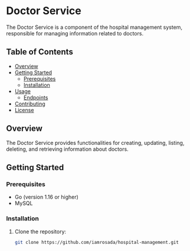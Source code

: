# Doctor Service

The Doctor Service is a component of the hospital management system, responsible for managing information related to doctors.

## Table of Contents
- [Overview](#overview)
- [Getting Started](#getting-started)
  - [Prerequisites](#prerequisites)
  - [Installation](#installation)
- [Usage](#usage)
  - [Endpoints](#endpoints)
- [Contributing](#contributing)
- [License](#license)

## Overview

The Doctor Service provides functionalities for creating, updating, listing, deleting, and retrieving information about doctors.

## Getting Started

### Prerequisites

- Go (version 1.16 or higher)
- MySQL

### Installation

1. Clone the repository:

   ```bash
   git clone https://github.com/iamrosada/hospital-management.git
